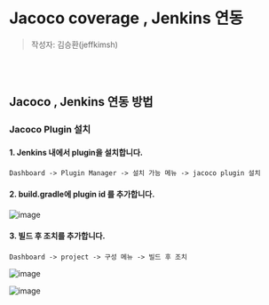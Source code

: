 # Jacoco coverage , Jenkins 연동

> 작성자: 김승환(jeffkimsh)

<br />

<br />

## Jacoco , Jenkins 연동 방법

### Jacoco Plugin 설치

#### 1. Jenkins 내에서 plugin을 설치합니다.
```
Dashboard -> Plugin Manager -> 설치 가능 메뉴 -> jacoco plugin 설치
```
#### 2. build.gradle에 plugin id 를 추가합니다.

![image](https://user-images.githubusercontent.com/76956654/115134943-acfc2b80-a04f-11eb-82c1-78b7e5322891.png)

#### 3. 빌드 후 조치를 추가합니다.
```
Dashboard -> project -> 구성 메뉴 -> 빌드 후 조치
```

![image](https://user-images.githubusercontent.com/76956654/115135062-6d820f00-a050-11eb-9cb5-ae4e6ac1c296.png)

![image](https://user-images.githubusercontent.com/76956654/115135104-ac17c980-a050-11eb-883d-96bc510800e9.png)

